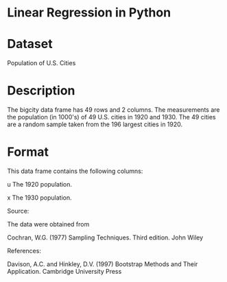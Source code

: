 # Linear Regression in Python

# Dataset

Population of U.S. Cities

# Description

The bigcity data frame has 49 rows and 2 columns.
The measurements are the population (in 1000's) of 49 U.S. cities in 1920 and 1930. The 49 cities are a random sample taken
from the 196 largest cities in 1920.

# Format

This data frame contains the following columns:

u The 1920 population.

x The 1930 population.

Source:

The data were obtained from

Cochran, W.G. (1977) Sampling Techniques. Third edition. John Wiley

References:

Davison, A.C. and Hinkley, D.V. (1997) Bootstrap Methods and Their Application. Cambridge University Press
